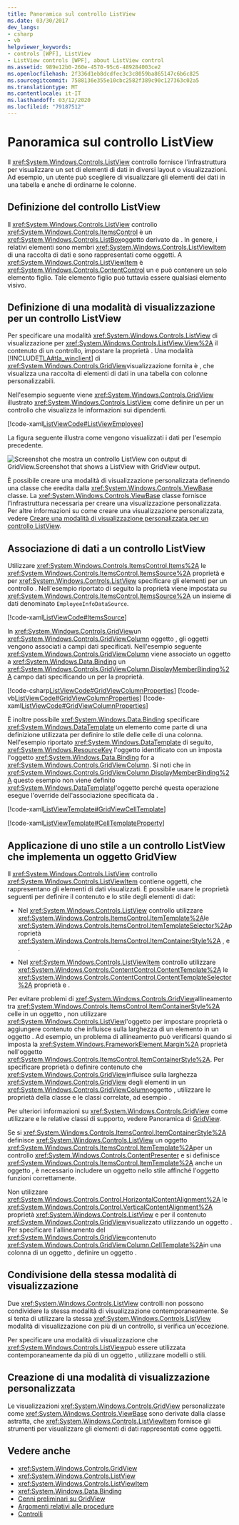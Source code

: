 ```yaml
---
title: Panoramica sul controllo ListView
ms.date: 03/30/2017
dev_langs:
- csharp
- vb
helpviewer_keywords:
- controls [WPF], ListView
- ListView controls [WPF], about ListView control
ms.assetid: 989e12b0-260e-4570-95c6-489284003ce2
ms.openlocfilehash: 2f336d1eb8dcdfec3c3c8059ba865147c6b6c825
ms.sourcegitcommit: 7588136e355e10cbc2582f389c90c127363c02a5
ms.translationtype: MT
ms.contentlocale: it-IT
ms.lasthandoff: 03/12/2020
ms.locfileid: "79187512"
---
```

# <a name="listview-overview"></a>Panoramica sul controllo ListView
Il <xref:System.Windows.Controls.ListView> controllo fornisce l'infrastruttura per visualizzare un set di elementi di dati in diversi layout o visualizzazioni. Ad esempio, un utente può scegliere di visualizzare gli elementi dei dati in una tabella e anche di ordinarne le colonne.  

<a name="WhatisaListView"></a>
## <a name="what-is-a-listview"></a>Definizione del controllo ListView  
 Il <xref:System.Windows.Controls.ListView> controllo <xref:System.Windows.Controls.ItemsControl> è un <xref:System.Windows.Controls.ListBox>oggetto derivato da . In genere, i relativi elementi sono membri <xref:System.Windows.Controls.ListViewItem> di una raccolta di dati e sono rappresentati come oggetti. A <xref:System.Windows.Controls.ListViewItem> è <xref:System.Windows.Controls.ContentControl> un e può contenere un solo elemento figlio. Tale elemento figlio può tuttavia essere qualsiasi elemento visivo.  
  
<a name="DefiningaListViewView"></a>
## <a name="defining-a-view-mode-for-a-listview"></a>Definizione di una modalità di visualizzazione per un controllo ListView  
 Per specificare una modalità <xref:System.Windows.Controls.ListView> di visualizzazione per <xref:System.Windows.Controls.ListView.View%2A> il contenuto di un controllo, impostare la proprietà . Una modalità [!INCLUDE[TLA#tla_winclient](../../../../includes/tlasharptla-winclient-md.md)] di <xref:System.Windows.Controls.GridView>visualizzazione fornita è , che visualizza una raccolta di elementi di dati in una tabella con colonne personalizzabili.  
  
 Nell'esempio seguente viene <xref:System.Windows.Controls.GridView> illustrato <xref:System.Windows.Controls.ListView> come definire un per un controllo che visualizza le informazioni sui dipendenti.  
  
 [!code-xaml[ListViewCode#ListViewEmployee](~/samples/snippets/csharp/VS_Snippets_Wpf/ListViewCode/CSharp/Window1.xaml#listviewemployee)]  
  
 La figura seguente illustra come vengono visualizzati i dati per l'esempio precedente.  
  
 ![Screenshot che mostra un controllo ListView con output di GridView.Screenshot that shows a ListView with GridView output.](./media/gridview-overview/listview-gridview-output.jpg)  
  
 È possibile creare una modalità di visualizzazione personalizzata definendo una classe che eredita dalla <xref:System.Windows.Controls.ViewBase> classe. La <xref:System.Windows.Controls.ViewBase> classe fornisce l'infrastruttura necessaria per creare una visualizzazione personalizzata. Per altre informazioni su come creare una visualizzazione personalizzata, vedere [Creare una modalità di visualizzazione personalizzata per un controllo ListView](how-to-create-a-custom-view-mode-for-a-listview.md).  
  
<a name="BindingDatatoaListView"></a>
## <a name="binding-data-to-a-listview"></a>Associazione di dati a un controllo ListView  
 Utilizzare <xref:System.Windows.Controls.ItemsControl.Items%2A> le <xref:System.Windows.Controls.ItemsControl.ItemsSource%2A> proprietà e per <xref:System.Windows.Controls.ListView> specificare gli elementi per un controllo . Nell'esempio riportato di seguito la proprietà viene impostata su <xref:System.Windows.Controls.ItemsControl.ItemsSource%2A> un insieme di dati denominato `EmployeeInfoDataSource`.  
  
 [!code-xaml[ListViewCode#ItemsSource](~/samples/snippets/csharp/VS_Snippets_Wpf/ListViewCode/CSharp/Window1.xaml#itemssource)]  
  
 In <xref:System.Windows.Controls.GridView>un <xref:System.Windows.Controls.GridViewColumn> oggetto , gli oggetti vengono associati a campi dati specificati. Nell'esempio seguente <xref:System.Windows.Controls.GridViewColumn> viene associato un oggetto a <xref:System.Windows.Data.Binding> un <xref:System.Windows.Controls.GridViewColumn.DisplayMemberBinding%2A> campo dati specificando un per la proprietà.  
  
 [!code-csharp[ListViewCode#GridViewColumnProperties](~/samples/snippets/csharp/VS_Snippets_Wpf/ListViewCode/CSharp/Window1.xaml.cs#gridviewcolumnproperties)]
 [!code-vb[ListViewCode#GridViewColumnProperties](~/samples/snippets/visualbasic/VS_Snippets_Wpf/ListViewCode/visualbasic/window1.xaml.vb#gridviewcolumnproperties)]
 [!code-xaml[ListViewCode#GridViewColumnProperties](~/samples/snippets/csharp/VS_Snippets_Wpf/ListViewCode/CSharp/Window1.xaml#gridviewcolumnproperties)]  
  
 È inoltre possibile <xref:System.Windows.Data.Binding> specificare <xref:System.Windows.DataTemplate> un elemento come parte di una definizione utilizzata per definire lo stile delle celle di una colonna. Nell'esempio riportato <xref:System.Windows.DataTemplate> di seguito, <xref:System.Windows.ResourceKey> l'oggetto identificato con un imposta l'oggetto <xref:System.Windows.Data.Binding> for a <xref:System.Windows.Controls.GridViewColumn>. Si noti che in <xref:System.Windows.Controls.GridViewColumn.DisplayMemberBinding%2A> questo esempio non viene definito <xref:System.Windows.DataTemplate>l'oggetto perché questa operazione esegue l'override dell'associazione specificata da .  
  
 [!code-xaml[ListViewTemplate#GridViewCellTemplate](~/samples/snippets/csharp/VS_Snippets_Wpf/ListViewTemplate/CS/window1.xaml#gridviewcelltemplate)]  
  
 [!code-xaml[ListViewTemplate#CellTemplateProperty](~/samples/snippets/csharp/VS_Snippets_Wpf/ListViewTemplate/CS/window1.xaml#celltemplateproperty)]  
  
<a name="StylingaListView"></a>
## <a name="styling-a-listview-that-implements-a-gridview"></a>Applicazione di uno stile a un controllo ListView che implementa un oggetto GridView  
 Il <xref:System.Windows.Controls.ListView> controllo <xref:System.Windows.Controls.ListViewItem> contiene oggetti, che rappresentano gli elementi di dati visualizzati. È possibile usare le proprietà seguenti per definire il contenuto e lo stile degli elementi di dati:  
  
- Nel <xref:System.Windows.Controls.ListView> controllo utilizzare <xref:System.Windows.Controls.ItemsControl.ItemTemplate%2A>le <xref:System.Windows.Controls.ItemsControl.ItemTemplateSelector%2A>proprietà <xref:System.Windows.Controls.ItemsControl.ItemContainerStyle%2A> , e .  
  
- Nel <xref:System.Windows.Controls.ListViewItem> controllo utilizzare <xref:System.Windows.Controls.ContentControl.ContentTemplate%2A> le <xref:System.Windows.Controls.ContentControl.ContentTemplateSelector%2A> proprietà e .  
  
 Per evitare problemi di <xref:System.Windows.Controls.GridView>allineamento tra <xref:System.Windows.Controls.ItemsControl.ItemContainerStyle%2A> celle in un oggetto , non utilizzare <xref:System.Windows.Controls.ListView>l'oggetto per impostare proprietà o aggiungere contenuto che influisce sulla larghezza di un elemento in un oggetto . Ad esempio, un problema di allineamento può verificarsi quando si imposta la <xref:System.Windows.FrameworkElement.Margin%2A> proprietà nell'oggetto <xref:System.Windows.Controls.ItemsControl.ItemContainerStyle%2A>. Per specificare proprietà o definire contenuto che <xref:System.Windows.Controls.GridView>influisce sulla larghezza <xref:System.Windows.Controls.GridView> degli elementi in un <xref:System.Windows.Controls.GridViewColumn>oggetto , utilizzare le proprietà della classe e le classi correlate, ad esempio .  
  
 Per ulteriori informazioni su <xref:System.Windows.Controls.GridView> come utilizzare e le relative classi di supporto, vedere Panoramica di [GridView](gridview-overview.md).  
  
 Se si <xref:System.Windows.Controls.ItemsControl.ItemContainerStyle%2A> definisce <xref:System.Windows.Controls.ListView> un oggetto <xref:System.Windows.Controls.ItemsControl.ItemTemplate%2A>per un controllo <xref:System.Windows.Controls.ContentPresenter> e si definisce <xref:System.Windows.Controls.ItemsControl.ItemTemplate%2A> anche un oggetto , è necessario includere un oggetto nello stile affinché l'oggetto funzioni correttamente.  
  
 Non utilizzare <xref:System.Windows.Controls.Control.HorizontalContentAlignment%2A> le <xref:System.Windows.Controls.Control.VerticalContentAlignment%2A> proprietà <xref:System.Windows.Controls.ListView> e per il contenuto <xref:System.Windows.Controls.GridView>visualizzato utilizzando un oggetto . Per specificare l'allineamento del <xref:System.Windows.Controls.GridView>contenuto <xref:System.Windows.Controls.GridViewColumn.CellTemplate%2A>in una colonna di un oggetto , definire un oggetto .  
  
<a name="UsingtheSameViewMoreThanOnce"></a>
## <a name="sharing-the-same-view-mode"></a>Condivisione della stessa modalità di visualizzazione  
 Due <xref:System.Windows.Controls.ListView> controlli non possono condividere la stessa modalità di visualizzazione contemporaneamente. Se si tenta di utilizzare la stessa <xref:System.Windows.Controls.ListView> modalità di visualizzazione con più di un controllo, si verifica un'eccezione.  
  
 Per specificare una modalità di visualizzazione che <xref:System.Windows.Controls.ListView>può essere utilizzata contemporaneamente da più di un oggetto , utilizzare modelli o stili.
  
<a name="CreatingaCustomView"></a>
## <a name="creating-a-custom-view-mode"></a>Creazione di una modalità di visualizzazione personalizzata  
 Le visualizzazioni <xref:System.Windows.Controls.GridView> personalizzate come <xref:System.Windows.Controls.ViewBase> sono derivate dalla classe astratta, che <xref:System.Windows.Controls.ListViewItem> fornisce gli strumenti per visualizzare gli elementi di dati rappresentati come oggetti.
  
## <a name="see-also"></a>Vedere anche

- <xref:System.Windows.Controls.GridView>
- <xref:System.Windows.Controls.ListView>
- <xref:System.Windows.Controls.ListViewItem>
- <xref:System.Windows.Data.Binding>
- [Cenni preliminari su GridView](gridview-overview.md)
- [Argomenti relativi alle procedure](listview-how-to-topics.md)
- [Controlli](../advanced/optimizing-performance-controls.md)
